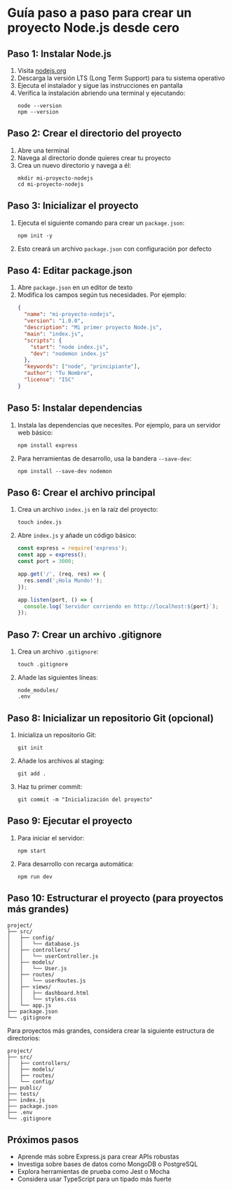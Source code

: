 # Guía paso a paso para crear un proyecto Node.js desde cero

## Paso 1: Instalar Node.js

1. Visita [nodejs.org](https://nodejs.org/)
2. Descarga la versión LTS (Long Term Support) para tu sistema operativo
3. Ejecuta el instalador y sigue las instrucciones en pantalla
4. Verifica la instalación abriendo una terminal y ejecutando:
   ```
   node --version
   npm --version
   ```

## Paso 2: Crear el directorio del proyecto

1. Abre una terminal
2. Navega al directorio donde quieres crear tu proyecto
3. Crea un nuevo directorio y navega a él:
   ```
   mkdir mi-proyecto-nodejs
   cd mi-proyecto-nodejs
   ```

## Paso 3: Inicializar el proyecto

1. Ejecuta el siguiente comando para crear un `package.json`:
   ```
   npm init -y
   ```
2. Esto creará un archivo `package.json` con configuración por defecto

## Paso 4: Editar package.json

1. Abre `package.json` en un editor de texto
2. Modifica los campos según tus necesidades. Por ejemplo:
   ```json
   {
     "name": "mi-proyecto-nodejs",
     "version": "1.0.0",
     "description": "Mi primer proyecto Node.js",
     "main": "index.js",
     "scripts": {
       "start": "node index.js",
       "dev": "nodemon index.js"
     },
     "keywords": ["node", "principiante"],
     "author": "Tu Nombre",
     "license": "ISC"
   }
   ```

## Paso 5: Instalar dependencias

1. Instala las dependencias que necesites. Por ejemplo, para un servidor web básico:
   ```
   npm install express
   ```
2. Para herramientas de desarrollo, usa la bandera `--save-dev`:
   ```
   npm install --save-dev nodemon
   ```

## Paso 6: Crear el archivo principal

1. Crea un archivo `index.js` en la raíz del proyecto:
   ```
   touch index.js
   ```
2. Abre `index.js` y añade un código básico:
   ```javascript
   const express = require('express');
   const app = express();
   const port = 3000;

   app.get('/', (req, res) => {
     res.send('¡Hola Mundo!');
   });

   app.listen(port, () => {
     console.log(`Servidor corriendo en http://localhost:${port}`);
   });
   ```

## Paso 7: Crear un archivo .gitignore

1. Crea un archivo `.gitignore`:
   ```
   touch .gitignore
   ```
2. Añade las siguientes líneas:
   ```
   node_modules/
   .env
   ```

## Paso 8: Inicializar un repositorio Git (opcional)

1. Inicializa un repositorio Git:
   ```
   git init
   ```
2. Añade los archivos al staging:
   ```
   git add .
   ```
3. Haz tu primer commit:
   ```
   git commit -m "Inicialización del proyecto"
   ```

## Paso 9: Ejecutar el proyecto

1. Para iniciar el servidor:
   ```
   npm start
   ```
2. Para desarrollo con recarga automática:
   ```
   npm run dev
   ```

## Paso 10: Estructurar el proyecto (para proyectos más grandes)
```
project/
├── src/
│   ├── config/
│   │   └── database.js
│   ├── controllers/
│   │   └── userController.js
│   ├── models/
│   │   └── User.js
│   ├── routes/
│   │   └── userRoutes.js
│   ├── views/
│   │   ├── dashboard.html
│   │   └── styles.css
│   └── app.js
├── package.json
└── .gitignore
```

Para proyectos más grandes, considera crear la siguiente estructura de directorios:

```
project/
├── src/
│   ├── controllers/
│   ├── models/
│   ├── routes/
│   └── config/
├── public/
├── tests/
├── index.js
├── package.json
├── .env
└── .gitignore
```

## Próximos pasos

- Aprende más sobre Express.js para crear APIs robustas
- Investiga sobre bases de datos como MongoDB o PostgreSQL
- Explora herramientas de prueba como Jest o Mocha
- Considera usar TypeScript para un tipado más fuerte